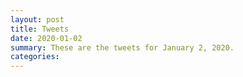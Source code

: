 ```yaml
---
layout: post
title: Tweets
date: 2020-01-02
summary: These are the tweets for January 2, 2020.
categories:
---
```


